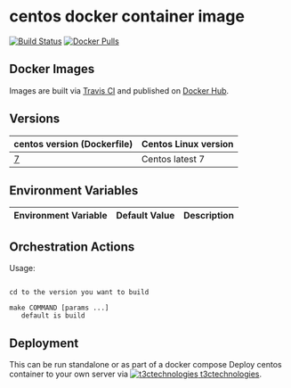# centos docker container image

[![Build Status](https://travis-ci.org/t3ctechnologies/centos.svg?branch=master)](https://travis-ci.org/t3ctechnologies/mongodb)
[![Docker Pulls](https://img.shields.io/docker/pulls/t3ctechnologies/centos.svg)](https://hub.docker.com/r/t3ctechnologies/mongodb)

## Docker Images

Images are built via [Travis CI](https://travis-ci.org/t3ctechnologies/centos) and published on [Docker Hub](https://hub.docker.com/r/t3ctechnologies/mongodb).

## Versions

| centos version (Dockerfile) | Centos Linux version |
| ---------------------------- | -------------------- |
| [7](https://github.com/t3ctechnologies/centos/tree/master/7/Dockerfile) | Centos latest 7 |

## Environment Variables

| Environment Variable | Default Value | Description |
| -------------------- | ------------- | ----------- |


## Orchestration Actions

Usage:
```

cd to the version you want to build

make COMMAND [params ...]
   default is build

```

## Deployment
 This can be run standalone or as part of a docker compose
Deploy centos container to your own server via [![t3ctechnologies](https://www.google.com/s2/favicons?domain=t3ctechnologies.com) t3ctechnologies](http://t3c.io).

